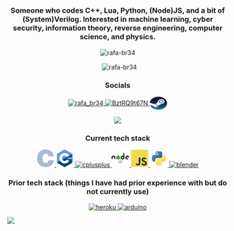 <h3 align="center">Someone who codes C++, Lua, Python, (Node)JS, and a bit of (System)Verilog. Interested in machine learning, cyber security, information theory, reverse engineering, computer science, and physics.</h3>

<p align="center">
	<img align="center" src="https://github-readme-stats.vercel.app/api/top-langs?username=rafa-br34&show_icons=true&theme=dark&locale=en&layout=compact" alt="rafa-br34" />
</p>
<p align="center">
	&nbsp;
	<img align="center" src="https://github-readme-stats.vercel.app/api?username=rafa-br34&show_icons=true&theme=dark&locale=en" alt="rafa-br34" />
</p>

<h3 align="center">Socials</h3>
<p align="center">
	<a href="https://www.youtube.com/@rafa_br34" target="blank">
		<img align="center" src="https://raw.githubusercontent.com/rahuldkjain/github-profile-readme-generator/master/src/images/icons/Social/youtube.svg" alt="rafa_br34" height="30" width="40" />
	</a>
	<a href="https://discord.com/users/642064514476408832" target="blank">
		<img align="center" src="https://raw.githubusercontent.com/rahuldkjain/github-profile-readme-generator/master/src/images/icons/Social/discord.svg" alt="BztRQ9t67N" height="30" width="40" />
	</a>
	<a href="https://steamcommunity.com/id/rafa_br34/" target="blank">
		<img align="center" src="https://raw.githubusercontent.com/rafa-br34/rafa-br34/refs/heads/main/Steam_icon_logo.svg" alt="rafa_br34" height="30" width="40" />
	</a>
</p>
<p align="center">
	<a href="https://discord.com/users/642064514476408832" target="blank">
		<img align="center" src="https://discord.c99.nl/widget/theme-4/642064514476408832.png"/>
	</a>
</p>

<h3 align="center">Current tech stack</h3>
<p align="center">
	<a href="https://www.cprogramming.com/" target="_blank" rel="noreferrer">
		<img src="https://raw.githubusercontent.com/devicons/devicon/master/icons/c/c-original.svg" alt="c" width="40" height="40"/>
	</a>
	<a href="https://www.learncpp.com/" target="_blank" rel="noreferrer">
		<img src="https://raw.githubusercontent.com/devicons/devicon/master/icons/cplusplus/cplusplus-original.svg" alt="cplusplus" width="40" height="40"/>
	</a>
	<a href="https://cmake.org/" target="_blank" rel="noreferrer">
		<img src="https://cmake.org/wp-content/uploads/2023/08/CMake-Mark-1.svg" alt="cplusplus" width="40" height="40"/>
	</a>
	<a href="https://nodejs.org" target="_blank" rel="noreferrer">
		<img src="https://raw.githubusercontent.com/devicons/devicon/master/icons/nodejs/nodejs-original-wordmark.svg" alt="nodejs" width="40" height="40"/>
	</a>
	<a href="https://developer.mozilla.org/en-US/docs/Web/JavaScript" target="_blank" rel="noreferrer">
		<img src="https://raw.githubusercontent.com/devicons/devicon/master/icons/javascript/javascript-original.svg" alt="javascript" width="40" height="40"/>
	</a>
	<a href="https://www.python.org" target="_blank" rel="noreferrer">
		<img src="https://raw.githubusercontent.com/devicons/devicon/master/icons/python/python-original.svg" alt="python" width="40" height="40"/>
	</a>
	<a href="https://www.blender.org/" target="_blank" rel="noreferrer">
		<img src="https://download.blender.org/branding/community/blender_community_badge_white.svg" alt="blender" width="40" height="40"/>
	</a>
</p>
<h3 align="center">Prior tech stack (things I have had prior experience with but do not currently use)</h3>
<p align="center">
	<a href="https://heroku.com" target="_blank" rel="noreferrer">
		<img src="https://www.vectorlogo.zone/logos/heroku/heroku-icon.svg" alt="heroku" width="40" height="40"/>
	</a>
	<a href="https://www.arduino.cc/" target="_blank" rel="noreferrer">
		<img src="https://cdn.worldvectorlogo.com/logos/arduino-1.svg" alt="arduino" width="40" height="40"/>
	</a>
</p>

![](https://hit.yhype.me/github/profile?account_id=111343658)
